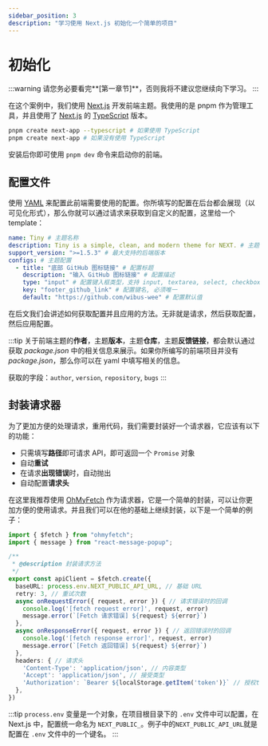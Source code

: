 ```yaml
---
sidebar_position: 3
description: "学习使用 Next.js 初始化一个简单的项目"
---
```


# 初始化

:::warning
请您务必要看完**[第一章节]**，否则我将不建议您继续向下学习。
:::

在这个案例中，我们使用 [Next.js](https://nextjs.org/) 开发前端主题。我使用的是 pnpm 作为管理工具，并且使用了 [Next.js](https://nextjs.org/) 的 [TypeScript](https://nextjs.org/learn/typescript) 版本。

```bash
pnpm create next-app --typescript # 如果使用 TypeScript
pnpm create next-app # 如果没有使用 TypeScript
```

安装后你即可使用 `pnpm dev` 命令来启动你的前端。

## 配置文件

使用 [YAML](https://yaml.org/) 来配置此前端需要使用的配置。你所填写的配置在后台都会展现（以可见化形式），那么你就可以通过请求来获取到自定义的配置，这里给一个 template：

```yaml
name: Tiny # 主题名称
description: Tiny is a simple, clean, and modern theme for NEXT. # 主题描述
support_version: ">=1.5.3" # 最大支持的后端版本
configs: # 主题配置
  - title: "底部 GitHub 图标链接" # 配置标题
    description: "输入 GitHub 图标链接" # 配置描述
    type: "input" # 配置键入框类型，支持 input, textarea, select, checkbox, radio, switch
    key: "footer_github_link" # 配置键名, 必须唯一
    default: "https://github.com/wibus-wee" # 配置默认值
```

在后文我们会讲述如何获取配置并且应用的方法。无非就是请求，然后获取配置，然后应用配置。

:::tip
关于前端主题的**作者**，主题**版本**，主题**仓库**，主题**反馈链接**，都会默认通过获取 *package.json* 中的相关信息来展示。如果你所编写的前端项目并没有 *package.json*，那么你可以在 yaml 中填写相关的信息。

获取的字段：`author`, `version`, `repository`, `bugs`
:::

## 封装请求器

为了更加方便的处理请求，重用代码，我们需要封装好一个请求器，它应该有以下的功能：

- 只需填写**路径**即可请求 API，即可返回一个 `Promise` 对象
- 自动**重试**
- 在请求**出现错误**时，自动抛出
- 自动配置**请求头**

在这里我推荐使用 [OhMyFetch](https://github.com/unjs/ohmyfetch) 作为请求器，它是一个简单的封装，可以让你更加方便的使用请求。并且我们可以在他的基础上继续封装，以下是一个简单的例子：

```ts
import { $fetch } from "ohmyfetch";
import { message } from "react-message-popup";

/**
 * @description 封装请求方法
 */
export const apiClient = $fetch.create({
  baseURL: process.env.NEXT_PUBLIC_API_URL, // 基础 URL
  retry: 3, // 重试次数
  async onRequestError({ request, error }) { // 请求错误时的回调
    console.log('[fetch request error]', request, error)
    message.error(`[Fetch 请求错误] ${request} ${error}`)
  },
  async onResponseError({ request, error }) { // 返回错误时的回调
    console.log('[fetch response error]', request, error)
    message.error(`[Fetch 返回错误] ${request} ${error}`)
  },
  headers: { // 请求头
    'Content-Type': 'application/json', // 内容类型
    'Accept': 'application/json', // 接受类型
    'Authorization': `Bearer ${localStorage.getItem('token')}` // 授权token，如果你的项目需要用到 token，那么可以在这里配置，数据从 localStorage 中获取
  },
})
```

:::tip
`process.env` 变量是一个对象，在项目根目录下的 `.env` 文件中可以配置，在 Next.js 中，配置统一命名为 `NEXT_PUBLIC_`。例子中的`NEXT_PUBLIC_API_URL`就是配置在 `.env` 文件中的一个键名。
:::